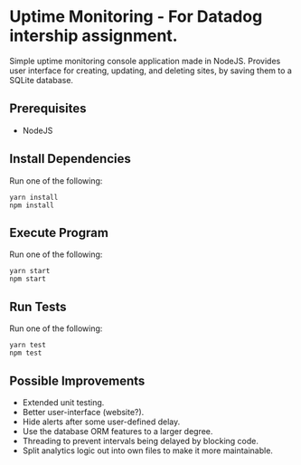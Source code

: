 # Uptime Monitoring - For Datadog intership assignment.
Simple uptime monitoring console application made in NodeJS.
Provides user interface for creating, updating, and deleting sites, by saving them to a SQLite database. 

## Prerequisites
- NodeJS

## Install Dependencies
Run one of the following:
```
yarn install
npm install
```

## Execute Program
Run one of the following:
```
yarn start
npm start
```

## Run Tests
Run one of the following:
```
yarn test
npm test
```

## Possible Improvements
- Extended unit testing.
- Better user-interface (website?).
- Hide alerts after some user-defined delay.
- Use the database ORM features to a larger degree.
- Threading to prevent intervals being delayed by blocking code.
- Split analytics logic out into own files to make it more maintainable.
